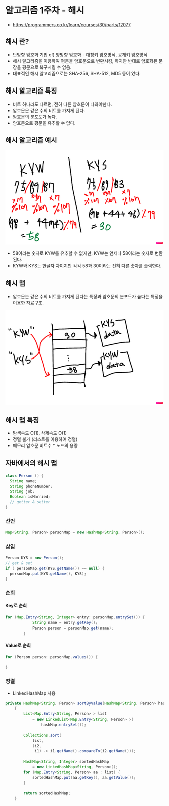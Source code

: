 # 알고리즘 1주차 - 해시
- https://programmers.co.kr/learn/courses/30/parts/12077

## 해시 란?
- 단방향 암호화 기법 cf) 양방향 암호화 - 대칭키 암호방식, 공개키 암호방식
- 해시 알고리즘을 이용하여 평문을 암호문으로 변환시킴, 하지만 반대로 암호화된 문장을 평문으로 복구시킬 수 없음.
- 대표적인 해시 알고리즘으로는 SHA-256, SHA-512, MD5 등이 있다.

## 해시 알고리즘 특징
- 비트 하나라도 다르면, 전혀 다른 암호문이 나와야한다.
- 암호문은 같은 수의 비트를 가지게 된다.
- 암호문의 분포도가 높다.
- 암호문으로 평문을 유추할 수 없다.

## 해시 알고리즘 예시
![해시알고리즘 예시](./hash-algo.png)
- 58이라는 숫자로 KYW를 유추할 수 없지만, KYW는 언제나 58이라는 숫자로 변환된다.
- KYW와 KYS는 한글자 차이지만 각각 58과 30이라는 전혀 다른 숫자를 출력한다.


## 해시 맵
- 암호문는 같은 수의 비트를 가지게 된다는 특징과 암호문의 분포도가 높다는 특징을 이용한 자료구조.

![해시알고리즘 예시](./hash-map.png)


## 해시 맵 특징
- 탐색속도 O(1), 삭제속도 O(1)
- 정렬 불가 (리스트를 이용하여 정렬)
- 메모리 암호문 비트수 * 노드의 용량


## 자바에서의 해시 맵
``` java
class Person () {
  String name;
  String phoneNumber;
  String job;
  Boolean isMarried;
  // getter & setter
}
```

### 선언
``` java
Map<String, Person> personMap = new HashMap<String, Person>();
```

### 삽입
``` java
Person KYS = new Person();
// get & set
if ( personMap.get(KYS.getName()) == null) {
  personMap.put(KYS.getName(), KYS);
}
```

### 순회
#### Key로 순회
``` java
for (Map.Entry<String, Integer> entry: personMap.entrySet()) {
            String name = entry.getKey();
            Person person = personMap.get(name);
        }
```

#### Value로 순회
``` java
for (Person person: personMap.values()) {

}
```

### 정렬
- LinkedHashMap 사용
``` java
private HashMap<String, Person> sortByValue(HashMap<String, Person> hashMap)
    {
        List<Map.Entry<String, Person> > list
            = new LinkedList<Map.Entry<String, Person> >(
                hashMap.entrySet());
 
        Collections.sort(
            list,
            (i2,
             i1) -> i1.getName().compareTo(i2.getName()));
 
        HashMap<String, Integer> sortedHashMap
            = new LinkedHashMap<String, Person>();
        for (Map.Entry<String, Person> aa : list) {
            sortedHashMap.put(aa.getKey(), aa.getValue());
        }
        
        return sortedHashMap;
    }
```